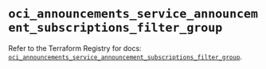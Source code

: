 # `oci_announcements_service_announcement_subscriptions_filter_group`

Refer to the Terraform Registry for docs: [`oci_announcements_service_announcement_subscriptions_filter_group`](https://registry.terraform.io/providers/hashicorp/oci/7.19.0/docs/resources/announcements_service_announcement_subscriptions_filter_group).
